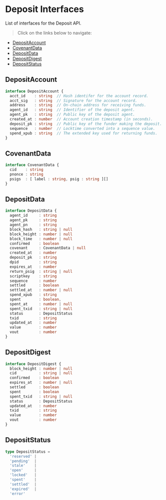 # Deposit Interfaces

List of interfaces for the Deposit API.

> Click on the links below to navigate:

- [DepositAccount](#depositaccount)  
- [CovenantData](#covenantdata)  
- [DepositData](#depositdata)  
- [DepositDigest](#depositdigest)  
- [DepositStatus](#depositstatus)  

## DepositAccount

```ts
interface DepositAccount {
  acct_id    : string  // Hash identifer for the account record.
  acct_sig   : string  // Signature for the account record.
  address    : string  // On-chain address for receiving funds.
  agent_id   : string  // Identifier of the deposit agent.
  agent_pk   : string  // Public key of the deposit agent.
  created_at : number  // Account creation timestamp (in seconds).
  deposit_pk : string  // Public key of the funder making the deposit.
  sequence   : number  // Locktime converted into a sequence value.
  spend_xpub : string  // The extended key used for returning funds.
}
```

## CovenantData

```ts
interface CovenantData {
  cid    : string
  pnonce : string
  psigs  : [ label : string, psig : string ][]
}
```

## DepositData

```ts
interface DepositData {
  agent_id     : string
  agent_pk     : string
  agent_pn     : string
  block_hash   : string | null
  block_height : number | null
  block_time   : number | null
  confirmed    : boolean
  covenant     : CovenantData | null
  created_at   : number
  deposit_pk   : string
  dpid         : string
  expires_at   : number
  return_psig  : string | null
  scriptkey    : string
  sequence     : number
  settled      : boolean
  settled_at   : number | null
  spend_xpub   : string
  spent        : boolean,
  spent_at     : number | null
  spent_txid   : string | null
  status       : DepositStatus
  txid         : string
  updated_at   : number
  value        : number
  vout         : number
}
```

## DepositDigest

```ts
interface DepositDigest {
  block_height : number | null
  cid          : string | null
  confirmed    : boolean
  expires_at   : number | null
  settled      : boolean
  spent        : boolean
  spent_txid   : string | null
  status       : DepositStatus
  updated_at   : number
  txid         : string
  value        : number
  vout         : number
}
```

## DepositStatus

```ts
type DepositStatus = 
  'reserved' | 
  'pending'  | 
  'stale'    | 
  'open'     | 
  'locked'   | 
  'spent'    | 
  'settled'  | 
  'expired'  | 
  'error'
```
